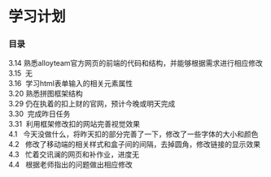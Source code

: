 
学习计划
===========================
### 目录
3.14  熟悉alloyteam官方网页的前端的代码和结构，并能够根据需求进行相应修改<br>
3.15  无<br>
3.16  学习html表单输入的相关元素属性<br>
3.20  熟悉拼图框架结构<br>
3.29  仍在执着的扣上财的官网，预计今晚或明天完成<br>
3.30  完成昨日任务<br>
3.31  利用框架修改扣的网站完善视觉效果<br>
4.1   今天没做什么，将昨天扣的部分完善了一下，修改了一些字体的大小和颜色<br>
4.2   修改了移动端的相关样式和盒子间的间隔，去掉圆角，修改链接的显示效果<br>
4.3   忙着交讯澜的网页和补作业，进度无<br>
4.4   根据老师指出的问题做出相应修改

